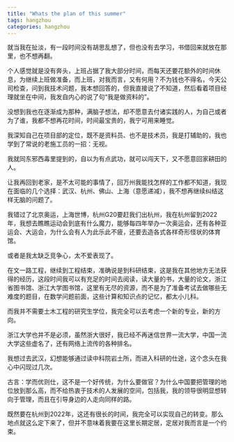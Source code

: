 ```yaml
---
title: "Whats the plan of this summer"
tags: hangzhou
categories: hangzhou
---
```


就当我在扯淡，有一段时间没有胡思乱想了，但也没有去学习，书借回来就放在那里，也不想再翻。

个人感觉就是没有奔头，上班占据了我大部分时间，而每天还要花额外的时间休息，为继续上班做准备，而上班，对我而言，又有何用？不为钱也不得名，今天公司检查，问到我技术问题，我本想回答的，但我直接说了不知道，然后看着项目经理就坐在中间，我发自内心的说了句“我是做资料的”。

没想到我也在逐渐成为那种，满脑子想法，却不愿意去付诸实践的人，为自己或者为了谁，我都不想再花时间，时间最宝贵的，我宁可用来睡觉。

我深知自己在项目部的定位，既不是资料员、也不是技术员，我是打辅助的，我也学到了常说的老施工员的一招：无视。


我就同东邪西毒里提到的，自以为有点武功，就可以闯天下，又不愿意回家耕田的人。

让我再回到老家，是不太可能的事情了，回万州我能找怎样的工作都不知道，我现在面临的几个选择：武汉、杭州、佛山、上海（意愿递减），我不想再继续纠结这样无脑的问题了。

我错过了北京奥运，上海世博，杭州G20要赶我们出杭州，我在杭州留到2022年，我想去瞧瞧运动会到底有什么魔力，能够每四年举办一次奥运会，还有各种亚运会、大运会，为什么会有人为此乐此不疲，还要去造各式各样奇形怪状的体育馆。

或者是我太缺乏竞争心，太不爱表现了。

在文一路工程，继续到工程结束，准确说是到科研结束，这是我在其他地方无法获得的经历，这段时间我可以有充足的时间去阅读，读大量的书，大量的论文，浙江省图书馆、浙江大学图书馆，这里有无尽的资源，而不是为了准备考试去做哪些无难度的题目，在数学问题前面，这些计算和知识点的记忆，都太小儿科。

而我并不需要土木工程的研究生学位，我完全可以去考虑一个新的专业，新的方向。

浙江大学也并不是必须，虽然浙大很好，我已经不再迷信世界一流大学，中国一流大学这些虚名了，还有网络上流传的各种排名。

我想过去武汉，幻想能够通过读中科院岩土所，而进入科研的仕途，这个念头在我心中闪现过几次。

古言：学而优则仕，这不是一个好传统，为什么要做官？为什么中国要把管理的地位放到那么高，而不给热衷于技术的人发展的空间，包括我，我的领导很明显想转向于管理，而且在引导身边的人走向同样的路。

既然要在杭州到2022年，这还有很长的时间，我完全可以实现自己的转变。那么地点就这么定下来了，但并不意味着我要在这里长期定居，定居对我而言是一个约束。